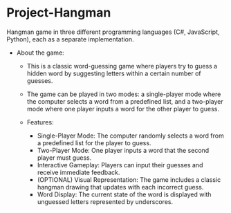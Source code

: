 # Project-Hangman
Hangman game in three different programming languages (C#, JavaScript, Python), each as a separate implementation.
- About the game:
  - This is a classic word-guessing game where players try to guess a hidden word by suggesting letters within a certain number of guesses.
  - The game can be played in two modes: a single-player mode where the computer selects a word from a predefined list, and a two-player mode where one player inputs a word for the other player to guess.

  - Features:
      - Single-Player Mode: The computer randomly selects a word from a predefined list for the player to guess.
      - Two-Player Mode: One player inputs a word that the second player must guess.
      - Interactive Gameplay: Players can input their guesses and receive immediate feedback.
      - (OPTIONAL) Visual Representation: The game includes a classic hangman drawing that updates with each incorrect guess.
      - Word Display: The current state of the word is displayed with unguessed letters represented by underscores.
